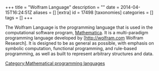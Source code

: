 +++
title = "Wolfram Language"
description = ""
date = 2014-04-15T16:24:51Z
aliases = []
[extra]
id = 17498
[taxonomies]
categories = []
tags = []
+++

The Wolfram Language is the programming language that is used in the computational software program, [Mathematica](https://rosettacode.org/wiki/Mathematica). It is a multi-paradigm programming language developed by [http://wolfram.com Wolfram Research]. It is designed to be as general as possible, with emphasis on symbolic computation, functional programming, and rule-based programming, as well as built to represent arbitrary structures and data.

[Category:Mathematical programming languages](https://rosettacode.org/wiki/Category:Mathematical_programming_languages)
